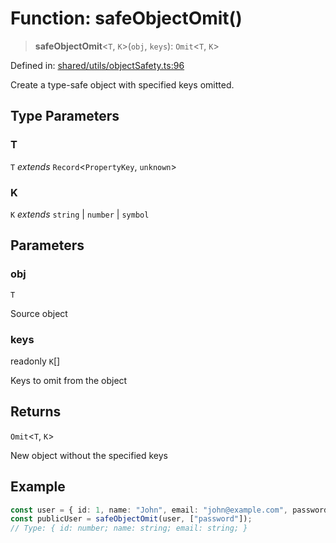 # Function: safeObjectOmit()

> **safeObjectOmit**\<`T`, `K`\>(`obj`, `keys`): `Omit`\<`T`, `K`\>

Defined in: [shared/utils/objectSafety.ts:96](https://github.com/Nick2bad4u/Uptime-Watcher/blob/2a45eeb1723f8f7089001af2c92aa07d82dfe7e4/shared/utils/objectSafety.ts#L96)

Create a type-safe object with specified keys omitted.

## Type Parameters

### T

`T` *extends* `Record`\<`PropertyKey`, `unknown`\>

### K

`K` *extends* `string` \| `number` \| `symbol`

## Parameters

### obj

`T`

Source object

### keys

readonly `K`[]

Keys to omit from the object

## Returns

`Omit`\<`T`, `K`\>

New object without the specified keys

## Example

```typescript
const user = { id: 1, name: "John", email: "john@example.com", password: "secret" };
const publicUser = safeObjectOmit(user, ["password"]);
// Type: { id: number; name: string; email: string; }
```
